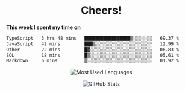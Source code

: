 <h1 align="center">Cheers!</h1>

**This week I spent my time on**
<!--START_SECTION:waka-->

```txt
TypeScript   3 hrs 48 mins   █████████████████▒░░░░░░░   69.37 %
JavaScript   42 mins         ███▒░░░░░░░░░░░░░░░░░░░░░   12.99 %
Other        22 mins         █▓░░░░░░░░░░░░░░░░░░░░░░░   06.83 %
SQL          18 mins         █▒░░░░░░░░░░░░░░░░░░░░░░░   05.61 %
Markdown     6 mins          ▒░░░░░░░░░░░░░░░░░░░░░░░░   01.92 %
```

<!--END_SECTION:waka-->

<p align="center"><img src="https://github-readme-stats.vercel.app/api/top-langs/?username=thnkrn&layout=compact&hide=html&theme=tokyonight" alt="Most Used Languages" /></p>

<p align="center"><img src="https://github-readme-stats.vercel.app/api?username=thnkrn&show_icons=true&count_private=true&theme=tokyonight&show=reviews&hide_rank=false&rank_icon=github" alt="GitHub Stats" /></p>

<!-- <p align="center"><a href="https://wakatime.com"><img src="https://wakatime.com/share/@thnkrn/40092326-d1bd-471b-89da-9a7c63939402.png" /></p>
 -->
